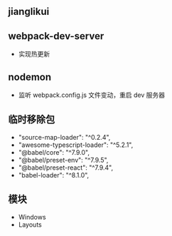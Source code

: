 ## jianglikui

## webpack-dev-server

- 实现热更新

## nodemon

- 监听 webpack.config.js 文件变动，重启 dev 服务器

## 临时移除包

- "source-map-loader": "^0.2.4",
- "awesome-typescript-loader": "^5.2.1",
- "@babel/core": "^7.9.0",
- "@babel/preset-env": "^7.9.5",
- "@babel/preset-react": "^7.9.4",
- "babel-loader": "^8.1.0",

## 模块

- Windows
- Layouts
